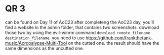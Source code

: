 # QR 3
can be found on Day 11 of AoC23
after completeng the AoC23 day, you'll find a website in the admin folder, that contains two screenshots. download those two by using the evil-winrm command `download remote_filename destination_filename`.
you need to use https://github.com/frankthetank-music/Acropalypse-Multi-Tool on the cutted one. the result should have the same dimensions as the uncutted one.


